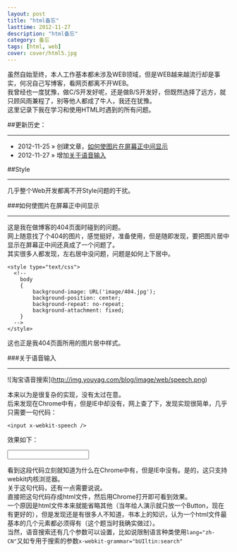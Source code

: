 ```yaml
---
layout: post
title: "html备忘"
lasttime: 2012-11-27
description: "html备忘"
category: 备忘
tags: [html, web]
cover: cover/html5.jpg
---
```


虽然自始至终，本人工作基本都未涉及WEB领域，但是WEB越来越流行却是事实，何况自己写博客，看网页都离不开WEB。  
我曾经也一度犹豫，做C/S开发好呢，还是做B/S开发好，但既然选择了远方，就只顾风雨兼程了，别等他人都成了牛人，我还在犹豫。  
这里记录下我在学习和使用HTML时遇到的所有问题。

##更新历史：

---

* 2012-11-25 &raquo; 创建文章，[如何使图片在屏幕正中间显示](#CenterImage)
* 2012-11-27 &raquo; 增加[关于语音输入](#Speech)

##Style

---

几乎整个Web开发都离不开Style问题的干扰。
<section id="CenterImage"/>
###如何使图片在屏幕正中间显示

---

这是我在做博客的404页面时碰到的问题。  
网上随意找了个404的图片，感觉挺好，准备使用，但是随即发现，要把图片居中显示在屏幕正中间还真成了一个问题了。  
其实很多人都发现，左右居中没问题，问题是如何上下居中。  

    <style type="text/css">
      <!--
        body
        {
            background-image: URL('image/404.jpg');
            background-position: center;
            background-repeat: no-repeat;
            background-attachment: fixed;
        }
      -->
    </style>

这也正是我404页面所用的图片居中样式。  

<section id="Speech"/>
###关于语音输入

---

![淘宝语音搜索]\(http://img.youyag.com/blog/image/web/speech.png)

本来以为是很复杂的实现，没有太过在意。  
后来发现在Chrome中有，但是IE中却没有，网上查了下，发现实现很简单，几乎只需要一句代码：

    <input x-webkit-speech />

效果如下：

<input x-webkit-speech />

看到这段代码立刻就知道为什么在Chrome中有，但是IE中没有。是的，这只支持webkit内核浏览器。  
关于这句代码，还有一点需要说说。  
直接把这句代码存成html文件，然后用Chrome打开即可看到效果。  
一个原因是html文件本来就能省略其他（当年给人演示就只放一个Button，现在有更好的），但是发现还是有很多人不知道，书本上的知识，认为一个html文件最基本的几个元素都必须得有（这个题当时我确实做过）。  
当然，语音搜索还有几个参数可以设置，比如说限制语言种类使用`lang="zh-CN"`又如专用于搜索的参数`x-webkit-grammar="bUIltin:search"`
